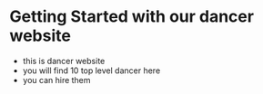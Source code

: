 # Getting Started with our dancer website
* this is dancer website
* you will find 10 top level dancer here
* you can hire them



